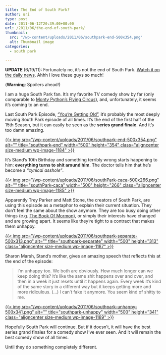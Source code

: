 ```yaml
---
title: The End of South Park?
author: uri
type: post
date: 2011-06-12T20:39:00+00:00
url: /2011/06/the-end-of-south-park/
thumbnail:
  src: "/wp-content/uploads/2011/06/southpark-end-500x354.png"
  alt: Thumbnail image
categories:
  - south park

---
```

**UPDATE** (6/19/11): Fortunately no, it&#8217;s not the end of South Park. [Watch it on the daily news][1]. Ahhh I love these guys so much!

(**Warning**: Spoilers ahead!)

I am a huge South Park fan. It&#8217;s my favorite TV comedy show by far (only comparable to [Monty Python&#8217;s Flying Circus][2]), and, unfortunately, it seems it&#8217;s coming to an end.

Last South Park Episode, [&#8220;You&#8217;re Getting Old&#8221;][3], it&#8217;s probably the most deeply moving South Park episode of all times. It&#8217;s the end of the first half of the 15th Season, but it can easily be seen as the **series grand finale**. And it&#8217;s too damn amazing.

[{{< img src="/wp-content/uploads/2011/06/southpark-end-500x354.png" alt="" title="southpark-end" width="500" height="354" class="aligncenter size-medium wp-image-1184" >}}][4]

It&#8217;s Stand&#8217;s 10th Birthday and something terribly wrong starts happening to him: **everything turns to shit around him**. The doctor tells him that he&#8217;s become a _&#8220;cynical asshole&#8221;_. 

[{{< img src="/wp-content/uploads/2011/06/southPark-caca-500x266.png" alt="" title="southPark-caca" width="500" height="266" class="aligncenter size-medium wp-image-1185" >}}][5]

Apparently Trey Parker and Matt Stone, the creators of South Park, are using this episode as a metaphor to explain their current situation. They don&#8217;t feel the same about the show anymore. They are too busy doing other things (e.g. [The Book Of Mormon][6]), or simply their interests have changed and are growing apart. It seems like they&#8217;re tight to a contract that makes them unhappy.

[{{< img src="/wp-content/uploads/2011/06/southpark-separate-500x313.png" alt="" title="southpark-separate" width="500" height="313" class="aligncenter size-medium wp-image-1187" >}}][7]

Sharon Marsh, Stand&#8217;s mother, gives an amazing speech that reflects this at the end of the episode: 

> I&#8217;m unhappy too. We both are obviously. How much longer can we keep doing this? It&#8217;s like the same shit happens over and over, and then in a week it just resets until it happens again. Every week it&#8217;s kind of the same story in a different way but it keeps getting more and more ridiculous. (&#8230;) I can&#8217;t fake it anymore. You seem kind of shitty to me.

[{{< img src="/wp-content/uploads/2011/06/southpark-unhappy-500x341.png" alt="" title="southpark-unhappy" width="500" height="341" class="aligncenter size-medium wp-image-1189" >}}][8]

Hopefully South Park will continue. But if it doesn&#8217;t, it will have the best series grand finales for a comedy show I&#8217;ve ever seen. And it will remain the best comedy show of all times. 

Until they do something completely different.

 [1]: https://www.thedailyshow.com/watch/wed-june-15-2011/trey-parker---matt-stone
 [2]: https://en.wikipedia.org/wiki/Monty_Python's_Flying_Circus
 [3]: https://www.southparkstudios.com/full-episodes/s15e07-youre-getting-old
 [4]: /wp-content/uploads/2011/06/southpark-end.png
 [5]: /wp-content/uploads/2011/06/southPark-caca.png
 [6]: https://www.bookofmormonbroadway.com/
 [7]: /wp-content/uploads/2011/06/southpark-separate.png
 [8]: /wp-content/uploads/2011/06/southpark-unhappy.png